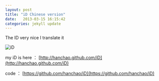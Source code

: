 ```yaml
---
layout: post
title: "iD Chinese version"
date:   2013-03-15 16:15:42
categories: jekyll update
---
```


The ID very nice 
I translate it

![iD](../../../../../pic/iD_in_Chinese.png)

my iD is here ：
[http://hanchao.github.com/iD](http://hanchao.github.com/iD)

code ：
[https://github.com/hanchao/iD](https://github.com/hanchao/iD)
